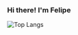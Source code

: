 ### Hi there! I'm Felipe

![Top Langs](https://github-readme-stats.vercel.app/api/top-langs/?username=ferueda&layout=compact&theme=nightowl&hide=scss,css,html,batchfile,dockerfile,shell,makefile&langs_count=10)
